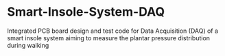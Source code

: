 # Smart-Insole-System-DAQ
Integrated PCB board design and test code for Data Acquisition (DAQ) of a smart insole system aiming to measure the plantar pressure distribution during walking
